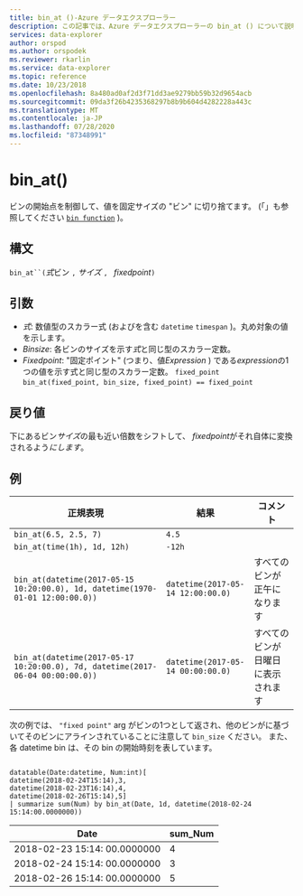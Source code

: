 ```yaml
---
title: bin_at ()-Azure データエクスプローラー
description: この記事では、Azure データエクスプローラーの bin_at () について説明します。
services: data-explorer
author: orspod
ms.author: orspodek
ms.reviewer: rkarlin
ms.service: data-explorer
ms.topic: reference
ms.date: 10/23/2018
ms.openlocfilehash: 8a480ad0af2d3f71dd3ae9279bb59b32d9654acb
ms.sourcegitcommit: 09da3f26b4235368297b8b9b604d4282228a443c
ms.translationtype: MT
ms.contentlocale: ja-JP
ms.lasthandoff: 07/28/2020
ms.locfileid: "87348991"
---
```

# <a name="bin_at"></a>bin_at()

ビンの開始点を制御して、値を固定サイズの "ビン" に切り捨てます。
(「」も参照してください [`bin function`](./binfunction.md) )。

## <a name="syntax"></a>構文

`bin_at``(`*式*ビン `,` *サイズ* `, ` *fixedpoint*`)`

## <a name="arguments"></a>引数

* *式*: 数値型のスカラー式 (およびを含む `datetime` `timespan` )。丸め対象の値を示します。
* *Binsize*: 各ビンのサイズを示す*式*と同じ型のスカラー定数。 
* *Fixedpoint*: "固定ポイント" (つまり、値*Expression* ) である*expression*の1つの値を示す式と同じ型のスカラー定数。 `fixed_point` `bin_at(fixed_point, bin_size, fixed_point) == fixed_point`

## <a name="returns"></a>戻り値

下にあるビン*サイズ*の最も近い倍数をシフトして、 *fixedpoint*がそれ自体に変換されるよう*にします*。

## <a name="examples"></a>例

|正規表現                                                                    |結果                           |コメント                   |
|------------------------------------------------------------------------------|---------------------------------|---------------------------|
|`bin_at(6.5, 2.5, 7)`                                                         |`4.5`                            ||
|`bin_at(time(1h), 1d, 12h)`                                                   |`-12h`                           ||
|`bin_at(datetime(2017-05-15 10:20:00.0), 1d, datetime(1970-01-01 12:00:00.0))`|`datetime(2017-05-14 12:00:00.0)`|すべてのビンが正午になります   |
|`bin_at(datetime(2017-05-17 10:20:00.0), 7d, datetime(2017-06-04 00:00:00.0))`|`datetime(2017-05-14 00:00:00.0)`|すべてのビンが日曜日に表示されます|


次の例では、 `"fixed point"` arg がビンの1つとして返され、他のビンがに基づいてそのビンにアラインされていることに注意して `bin_size` ください。 また、各 datetime bin は、その bin の開始時刻を表しています。

<!-- csl: https://help.kusto.windows.net:443/Samples -->
```kusto

datatable(Date:datetime, Num:int)[
datetime(2018-02-24T15:14),3,
datetime(2018-02-23T16:14),4,
datetime(2018-02-26T15:14),5]
| summarize sum(Num) by bin_at(Date, 1d, datetime(2018-02-24 15:14:00.0000000)) 
```

|Date|sum_Num|
|---|---|
|2018-02-23 15:14: 00.0000000|4|
|2018-02-24 15:14: 00.0000000|3|
|2018-02-26 15:14: 00.0000000|5|

